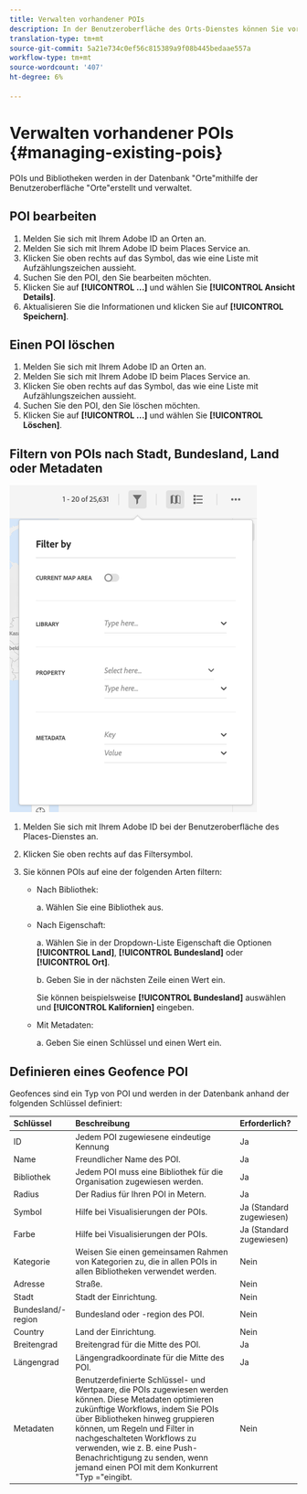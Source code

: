 ```yaml
---
title: Verwalten vorhandener POIs
description: In der Benutzeroberfläche des Orts-Dienstes können Sie vorhandene POIs bearbeiten, löschen oder filtern.
translation-type: tm+mt
source-git-commit: 5a21e734c0ef56c815389a9f08b445bedaae557a
workflow-type: tm+mt
source-wordcount: '407'
ht-degree: 6%

---
```



# Verwalten vorhandener POIs {#managing-existing-pois}

POIs und Bibliotheken werden in der Datenbank &quot;Orte&quot;mithilfe der Benutzeroberfläche &quot;Orte&quot;erstellt und verwaltet.

## POI bearbeiten

1. Melden Sie sich mit Ihrem Adobe ID an Orten an.
1. Melden Sie sich mit Ihrem Adobe ID beim Places Service an.
1. Klicken Sie oben rechts auf das Symbol, das wie eine Liste mit Aufzählungszeichen aussieht.
1. Suchen Sie den POI, den Sie bearbeiten möchten.
1. Klicken Sie auf **[!UICONTROL ...]** und wählen Sie **[!UICONTROL Ansicht Details]**.
1. Aktualisieren Sie die Informationen und klicken Sie auf **[!UICONTROL Speichern]**.

## Einen POI löschen

1. Melden Sie sich mit Ihrem Adobe ID an Orten an.
1. Melden Sie sich mit Ihrem Adobe ID beim Places Service an.
1. Klicken Sie oben rechts auf das Symbol, das wie eine Liste mit Aufzählungszeichen aussieht.
1. Suchen Sie den POI, den Sie löschen möchten.
1. Klicken Sie auf **[!UICONTROL ...]** und wählen Sie **[!UICONTROL Löschen]**.

## Filtern von POIs nach Stadt, Bundesland, Land oder Metadaten

![POI filtern](/help/assets/filter_poi.png)

1. Melden Sie sich mit Ihrem Adobe ID bei der Benutzeroberfläche des Places-Dienstes an.
1. Klicken Sie oben rechts auf das Filtersymbol.
1. Sie können POIs auf eine der folgenden Arten filtern:

   * Nach Bibliothek:

      a. Wählen Sie eine Bibliothek aus.

   * Nach Eigenschaft:

      a. Wählen Sie in der Dropdown-Liste Eigenschaft die Optionen **[!UICONTROL Land]**, **[!UICONTROL Bundesland]** oder **[!UICONTROL Ort]**.

      b. Geben Sie in der nächsten Zeile einen Wert ein.

      Sie können beispielsweise **[!UICONTROL Bundesland]** auswählen und **[!UICONTROL Kalifornien]** eingeben.

   * Mit Metadaten:

      a. Geben Sie einen Schlüssel und einen Wert ein.

## Definieren eines Geofence POI

Geofences sind ein Typ von POI und werden in der Datenbank anhand der folgenden Schlüssel definiert:

| Schlüssel | Beschreibung | Erforderlich? |
| :--- | :--- | :--- |
| ID | Jedem POI zugewiesene eindeutige Kennung | Ja |
| Name | Freundlicher Name des POI. | Ja |
| Bibliothek | Jedem POI muss eine Bibliothek für die Organisation zugewiesen werden. | Ja |
| Radius | Der Radius für Ihren POI in Metern. | Ja |
| Symbol | Hilfe bei Visualisierungen der POIs. | Ja (Standard zugewiesen) |
| Farbe | Hilfe bei Visualisierungen der POIs. | Ja (Standard zugewiesen) |
| Kategorie | Weisen Sie einen gemeinsamen Rahmen von Kategorien zu, die in allen POIs in allen Bibliotheken verwendet werden. | Nein |
| Adresse | Straße. | Nein |
| Stadt | Stadt der Einrichtung. | Nein |
| Bundesland/-region | Bundesland oder -region des POI. | Nein |
| Country | Land der Einrichtung. | Nein |
| Breitengrad | Breitengrad für die Mitte des POI. | Ja |
| Längengrad | Längengradkoordinate für die Mitte des POI. | Ja |
| Metadaten | Benutzerdefinierte Schlüssel- und Wertpaare, die POIs zugewiesen werden können. Diese Metadaten optimieren zukünftige Workflows, indem Sie POIs über Bibliotheken hinweg gruppieren können, um Regeln und Filter in nachgeschalteten Workflows zu verwenden, wie z. B. eine Push-Benachrichtigung zu senden, wenn jemand einen POI mit dem Konkurrent &quot;Typ =&quot;eingibt. | Nein |
